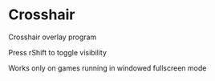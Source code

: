 # Crosshair
Crosshair overlay program

Press rShift to toggle visibility

Works only on games running in windowed fullscreen mode
